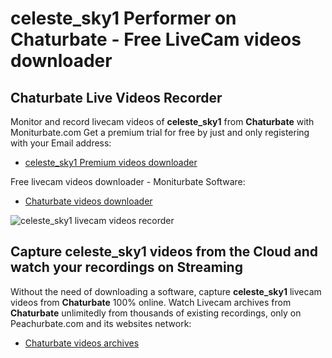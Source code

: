 # celeste_sky1 Performer on Chaturbate - Free LiveCam videos downloader

## Chaturbate Live Videos Recorder

Monitor and record livecam videos of **celeste_sky1** from **Chaturbate** with Moniturbate.com
Get a premium trial for free by just and only registering with your Email address:
* [celeste_sky1 Premium videos downloader](https://moniturbate.com/request-demo-licence-key.html)

Free livecam videos downloader - Moniturbate Software:
* [Chaturbate videos downloader](https://moniturbate.com/moniturbate-download-software.html)

![celeste_sky1 livecam videos recorder](https://peachurnet.com/templates/moniturbate-software.png)


## Capture celeste_sky1 videos from the Cloud and watch your recordings on Streaming

Without the need of downloading a software, capture **celeste_sky1** livecam videos from **Chaturbate** 100% online.
Watch Livecam archives from **Chaturbate** unlimitedly from thousands of existing recordings, only on Peachurbate.com and its websites network:
* [Chaturbate videos archives](https://peachurnet.com/)